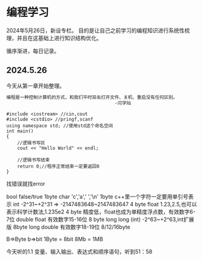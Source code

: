 #  编程学习

2024年5月26日，新设专栏。
目的是让自己之前学习的编程知识进行系统性梳理，并且在这基础上进行知识结构优化。

循序渐进，每日记录。

## 2024.5.26
今天从第一章开始整理。
```markdown
编程是一种控制计算机的方式，和我们平时双击打开文件、关机、重启没有任何区别。
                                        -闫学灿
```

```
#include <iostream> //cin,cout
#include <cstdio> //pringf,scanf
using namespace std; //使用std这个命名空间 
int main()
{
	//逻辑书写区 
	cout << "Hello World" << endl;
	
	//逻辑书写结束 
	return 0;//程序正常结束一定要返回0 
} 
```
找错误就找error

bool false/true 1byte
char 'c','a',' ','\n'  1byte
c++里一个字符一定要用单引号表示
int -2^31~+2^31 => -2147483648~2147483647  4 byte
float 1.23,2.5,也可以表示科学计数法,1.235e2 4 byte
精度低，float也成为单精度浮点数，有效数字6-7位
double float 有效数字15-16位 8 byte
long long (int) -2^63~+2^63,int扩展版 8byte
long double 有效数字18-19位 8/12/16byte

B=>Byte
b=>bit
1Byte = 8bit
8Mb = 1MB

今天听的1.1 变量、输入输出、表达式和顺序语句，听到51：58
